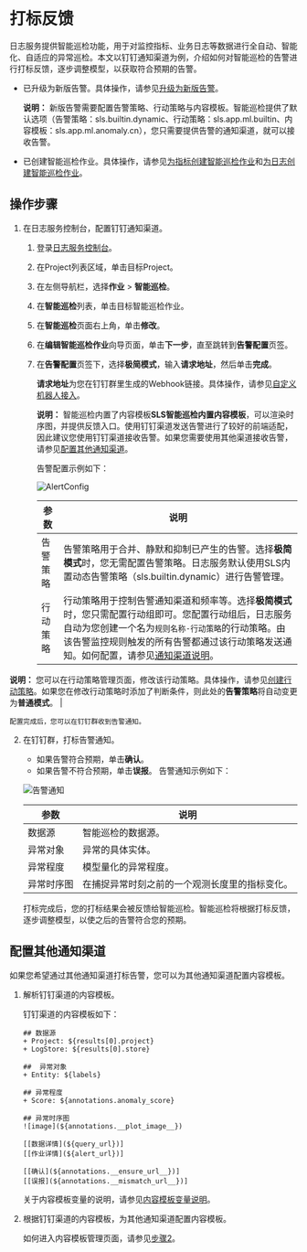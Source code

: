 # 打标反馈

日志服务提供智能巡检功能，用于对监控指标、业务日志等数据进行全自动、智能化、自适应的异常巡检。本文以钉钉通知渠道为例，介绍如何对智能巡检的告警进行打标反馈，逐步调整模型，以获取符合预期的告警。

-   已升级为新版告警。具体操作，请参见[升级为新版告警](/cn.zh-CN/告警/迁移到新版/升级为新版告警.md)。

    **说明：** 新版告警需要配置告警策略、行动策略与内容模板。智能巡检提供了默认选项（告警策略：sls.builtin.dynamic、行动策略：sls.app.ml.builtin、内容模板：sls.app.ml.anomaly.cn），您只需要提供告警的通知渠道，就可以接收告警。

-   已创建智能巡检作业。具体操作，请参见[为指标创建智能巡检作业](/cn.zh-CN/智能巡检/创建智能巡检作业/为指标创建智能巡检作业.md)和[为日志创建智能巡检作业](/cn.zh-CN/智能巡检/创建智能巡检作业/为日志创建智能巡检作业.md)。

## 操作步骤

1.  在日志服务控制台，配置钉钉通知渠道。

    1.  登录[日志服务控制台](https://sls.console.aliyun.com)。

    2.  在Project列表区域，单击目标Project。

    3.  在左侧导航栏，选择**作业** \> **智能巡检**。

    4.  在**智能巡检**列表，单击目标智能巡检作业。

    5.  在**智能巡检**页面右上角，单击**修改**。

    6.  在**编辑智能巡检作业**向导页面，单击**下一步**，直至跳转到**告警配置**页签。

    7.  在**告警配置**页签下，选择**极简模式**，输入**请求地址**，然后单击**完成**。

        **请求地址**为您在钉钉群里生成的Webhook链接。具体操作，请参见[自定义机器人接入](https://developers.dingtalk.com/document/app/custom-robot-access)。

        **说明：** 智能巡检内置了内容模板**SLS智能巡检内置内容模板**，可以渲染时序图，并提供反馈入口。使用钉钉渠道发送告警进行了较好的前端适配，因此建议您使用钉钉渠道接收告警。如果您需要使用其他渠道接收告警，请参见[配置其他通知渠道](#section_xkp_m11_0d6)。

        告警配置示例如下：

        ![AlertConfig](https://static-aliyun-doc.oss-accelerate.aliyuncs.com/assets/img/zh-CN/1285616261/p294369.png)

        |参数|说明|
        |--|--|
        |告警策略|告警策略用于合并、静默和抑制已产生的告警。选择**极简模式**时，您无需配置告警策略。日志服务默认使用SLS内置动态告警策略（sls.builtin.dynamic）进行告警管理。|
        |行动策略|行动策略用于控制告警通知渠道和频率等。选择**极简模式**时，您只需配置行动组即可。您配置行动组后，日志服务自动为您创建一个名为`规则名称-行动策略`的行动策略。由该告警监控规则触发的所有告警都通过该行动策略发送通知。如何配置，请参见[通知渠道说明](/cn.zh-CN/告警/告警（新版）/通知管理/通知渠道/通知渠道说明.md)。

**说明：** 您可以在行动策略管理页面，修改该行动策略。具体操作，请参见[创建行动策略](/cn.zh-CN/告警/告警（新版）/通知管理/创建行动策略.md)。如果您在修改行动策略时添加了判断条件，则此处的**告警策略**将自动变更为**普通模式**。 |

    配置完成后，您可以在钉钉群收到告警通知。

2.  在钉钉群，打标告警通知。

    -   如果告警符合预期，单击**确认**。
    -   如果告警不符合预期，单击**误报**。
    告警通知示例如下：

    ![告警通知](https://static-aliyun-doc.oss-accelerate.aliyuncs.com/assets/img/zh-CN/1285616261/p294305.png)

    |参数|说明|
    |--|--|
    |数据源|智能巡检的数据源。|
    |异常对象|异常的具体实体。|
    |异常程度|模型量化的异常程度。|
    |异常时序图|在捕捉异常时刻之前的一个观测长度里的指标变化。|

    打标完成后，您的打标结果会被反馈给智能巡检。智能巡检将根据打标反馈，逐步调整模型，以使之后的告警符合您的预期。


## 配置其他通知渠道

如果您希望通过其他通知渠道打标告警，您可以为其他通知渠道配置内容模板。

1.  解析钉钉渠道的内容模板。

    钉钉渠道的内容模板如下：

    ```
    ## 数据源
    + Project: ${results[0].project}
    + LogStore: ${results[0].store}
    
    ##  异常对象
    + Entity: ${labels}
    
    ## 异常程度
    + Score: ${annotations.anomaly_score}
    
    ## 异常时序图
    ![image](${annotations.__plot_image__})
    
    [[数据详情](${query_url})]
    [[作业详情](${alert_url})]
    
    [[确认](${annotations.__ensure_url__})]
    [[误报](${annotations.__mismatch_url__})]
    ```

    关于内容模板变量的说明，请参见[内容模板变量说明](/cn.zh-CN/告警/告警（新版）/通知管理/通知渠道/内容模板变量说明.md)。

2.  根据钉钉渠道的内容模板，为其他通知渠道配置内容模板。

    如何进入内容模板管理页面，请参见[步骤2](/cn.zh-CN/告警/告警（新版）/通知管理/创建内容模板.md)。


